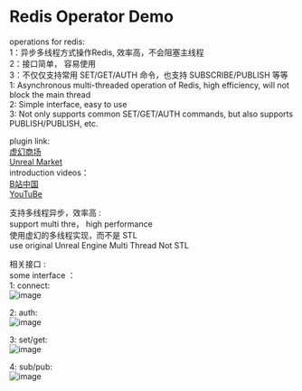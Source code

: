 # Redis Operator Demo
operations for redis:      
1：异步多线程方式操作Redis, 效率高，不会阻塞主线程     
2：接口简单， 容易使用     
3：不仅仅支持常用 SET/GET/AUTH 命令，也支持 SUBSCRIBE/PUBLISH 等等    
1: Asynchronous multi-threaded operation of Redis, high efficiency, will not block the main thread    
2: Simple interface, easy to use    
3: Not only supports common SET/GET/AUTH commands, but also supports PUBLISH/PUBLISH, etc.     

plugin link:   
[虚幻商场](https://www.unrealengine.com/marketplace/zh-CN/product/redisoperator)  
[Unreal Market](https://www.unrealengine.com/marketplace/en-US/product/redisoperator)  
introduction videos：   
[B站中国](https://www.bilibili.com/video/BV1cF411A7Ex?share_source=copy_web&vd_source=74c5a7ee7e63695eed9e0f75ba7bbc88)  
[YouTuBe](https://www.youtube.com/watch?v=OoNrNrngZdA&t=5s)    


支持多线程异步，效率高 :     
support multi thre， high performance    
使用虚幻的多线程实现，而不是 STL    
use original Unreal Engine Multi Thread Not STL    


相关接口 :     
some interface ：    
1: connect:   
![image](https://github.com/user-attachments/assets/776a0097-4494-4747-8ade-f451aa00f573)   

2: auth:     
![image](https://github.com/user-attachments/assets/87e0b1b8-c211-4d3b-b65a-8955424b42be)    

3: set/get:    
![image](https://github.com/user-attachments/assets/72874791-702e-412c-91a9-36099202f9cb)     
    
4: sub/pub:    
![image](https://github.com/user-attachments/assets/b4f5ba34-96db-48cd-8abd-a5f7b0d176ef)    
